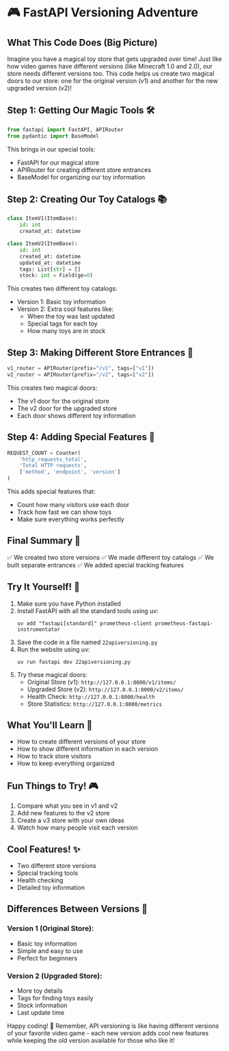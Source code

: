 # 🎮 FastAPI Versioning Adventure

## What This Code Does (Big Picture)
Imagine you have a magical toy store that gets upgraded over time! Just like how video games have different versions (like Minecraft 1.0 and 2.0), our store needs different versions too. This code helps us create two magical doors to our store: one for the original version (v1) and another for the new upgraded version (v2)! 

## Step 1: Getting Our Magic Tools 🛠️
```python
from fastapi import FastAPI, APIRouter
from pydantic import BaseModel
```
This brings in our special tools:
- FastAPI for our magical store
- APIRouter for creating different store entrances
- BaseModel for organizing our toy information

## Step 2: Creating Our Toy Catalogs 📚
```python
class ItemV1(ItemBase):
    id: int
    created_at: datetime

class ItemV2(ItemBase):
    id: int
    created_at: datetime
    updated_at: datetime
    tags: List[str] = []
    stock: int = Field(ge=0)
```
This creates two different toy catalogs:
- Version 1: Basic toy information
- Version 2: Extra cool features like:
  - When the toy was last updated
  - Special tags for each toy
  - How many toys are in stock

## Step 3: Making Different Store Entrances 🚪
```python
v1_router = APIRouter(prefix="/v1", tags=["v1"])
v2_router = APIRouter(prefix="/v2", tags=["v2"])
```
This creates two magical doors:
- The v1 door for the original store
- The v2 door for the upgraded store
- Each door shows different toy information

## Step 4: Adding Special Features 🌟
```python
REQUEST_COUNT = Counter(
    'http_requests_total',
    'Total HTTP requests',
    ['method', 'endpoint', 'version']
)
```
This adds special features that:
- Count how many visitors use each door
- Track how fast we can show toys
- Make sure everything works perfectly

## Final Summary 📌
✅ We created two store versions
✅ We made different toy catalogs
✅ We built separate entrances
✅ We added special tracking features

## Try It Yourself! 🚀
1. Make sure you have Python installed
2. Install FastAPI with all the standard tools using uv:
   ```
   uv add "fastapi[standard]" prometheus-client prometheus-fastapi-instrumentator
   ```
3. Save the code in a file named `22apiversioning.py`
4. Run the website using uv:
   ```
   uv run fastapi dev 22apiversioning.py
   ```
5. Try these magical doors:
   - Original Store (v1): `http://127.0.0.1:8000/v1/items/`
   - Upgraded Store (v2): `http://127.0.0.1:8000/v2/items/`
   - Health Check: `http://127.0.0.1:8000/health`
   - Store Statistics: `http://127.0.0.1:8000/metrics`

## What You'll Learn 🧠
- How to create different versions of your store
- How to show different information in each version
- How to track store visitors
- How to keep everything organized

## Fun Things to Try! 🎮
1. Compare what you see in v1 and v2
2. Add new features to the v2 store
3. Create a v3 store with your own ideas
4. Watch how many people visit each version

## Cool Features! ✨
- Two different store versions
- Special tracking tools
- Health checking
- Detailed toy information

## Differences Between Versions 🔄
### Version 1 (Original Store):
- Basic toy information
- Simple and easy to use
- Perfect for beginners

### Version 2 (Upgraded Store):
- More toy details
- Tags for finding toys easily
- Stock information
- Last update time

Happy coding! 🎉 Remember, API versioning is like having different versions of your favorite video game - each new version adds cool new features while keeping the old version available for those who like it! 
